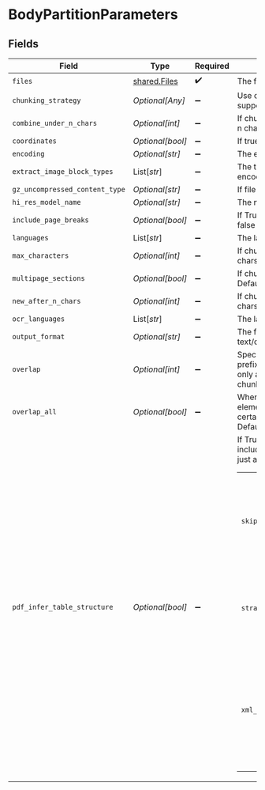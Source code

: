 # BodyPartitionParameters


## Fields

| Field                                                                                                                                                                                                                                                                          | Type                                                                                                                                                                                                                                                                           | Required                                                                                                                                                                                                                                                                       | Description                                                                                                                                                                                                                                                                    | Example                                                                                                                                                                                                                                                                        |
| ------------------------------------------------------------------------------------------------------------------------------------------------------------------------------------------------------------------------------------------------------------------------------ | ------------------------------------------------------------------------------------------------------------------------------------------------------------------------------------------------------------------------------------------------------------------------------ | ------------------------------------------------------------------------------------------------------------------------------------------------------------------------------------------------------------------------------------------------------------------------------ | ------------------------------------------------------------------------------------------------------------------------------------------------------------------------------------------------------------------------------------------------------------------------------ | ------------------------------------------------------------------------------------------------------------------------------------------------------------------------------------------------------------------------------------------------------------------------------ |
| `files`                                                                                                                                                                                                                                                                        | [shared.Files](../../models/shared/files.md)                                                                                                                                                                                                                                   | :heavy_check_mark:                                                                                                                                                                                                                                                             | The file to extract                                                                                                                                                                                                                                                            |                                                                                                                                                                                                                                                                                |
| `chunking_strategy`                                                                                                                                                                                                                                                            | *Optional[Any]*                                                                                                                                                                                                                                                                | :heavy_minus_sign:                                                                                                                                                                                                                                                             | Use one of the supported strategies to chunk the returned elements. Currently supports: by_title                                                                                                                                                                               |                                                                                                                                                                                                                                                                                |
| `combine_under_n_chars`                                                                                                                                                                                                                                                        | *Optional[int]*                                                                                                                                                                                                                                                                | :heavy_minus_sign:                                                                                                                                                                                                                                                             | If chunking strategy is set, combine elements until a section reaches a length of n chars. Default: 500                                                                                                                                                                        |                                                                                                                                                                                                                                                                                |
| `coordinates`                                                                                                                                                                                                                                                                  | *Optional[bool]*                                                                                                                                                                                                                                                               | :heavy_minus_sign:                                                                                                                                                                                                                                                             | If true, return coordinates for each element. Default: false                                                                                                                                                                                                                   |                                                                                                                                                                                                                                                                                |
| `encoding`                                                                                                                                                                                                                                                                     | *Optional[str]*                                                                                                                                                                                                                                                                | :heavy_minus_sign:                                                                                                                                                                                                                                                             | The encoding method used to decode the text input. Default: utf-8                                                                                                                                                                                                              |                                                                                                                                                                                                                                                                                |
| `extract_image_block_types`                                                                                                                                                                                                                                                    | List[*str*]                                                                                                                                                                                                                                                                    | :heavy_minus_sign:                                                                                                                                                                                                                                                             | The types of elements to extract, for use in extracting image blocks as base64 encoded data stored in metadata fields                                                                                                                                                          |                                                                                                                                                                                                                                                                                |
| `gz_uncompressed_content_type`                                                                                                                                                                                                                                                 | *Optional[str]*                                                                                                                                                                                                                                                                | :heavy_minus_sign:                                                                                                                                                                                                                                                             | If file is gzipped, use this content type after unzipping                                                                                                                                                                                                                      |                                                                                                                                                                                                                                                                                |
| `hi_res_model_name`                                                                                                                                                                                                                                                            | *Optional[str]*                                                                                                                                                                                                                                                                | :heavy_minus_sign:                                                                                                                                                                                                                                                             | The name of the inference model used when strategy is hi_res                                                                                                                                                                                                                   |                                                                                                                                                                                                                                                                                |
| `include_page_breaks`                                                                                                                                                                                                                                                          | *Optional[bool]*                                                                                                                                                                                                                                                               | :heavy_minus_sign:                                                                                                                                                                                                                                                             | If True, the output will include page breaks if the filetype supports it. Default: false                                                                                                                                                                                       |                                                                                                                                                                                                                                                                                |
| `languages`                                                                                                                                                                                                                                                                    | List[*str*]                                                                                                                                                                                                                                                                    | :heavy_minus_sign:                                                                                                                                                                                                                                                             | The languages present in the document, for use in partitioning and/or OCR                                                                                                                                                                                                      |                                                                                                                                                                                                                                                                                |
| `max_characters`                                                                                                                                                                                                                                                               | *Optional[int]*                                                                                                                                                                                                                                                                | :heavy_minus_sign:                                                                                                                                                                                                                                                             | If chunking strategy is set, cut off new sections after reaching a length of n chars (hard max). Default: 1500                                                                                                                                                                 |                                                                                                                                                                                                                                                                                |
| `multipage_sections`                                                                                                                                                                                                                                                           | *Optional[bool]*                                                                                                                                                                                                                                                               | :heavy_minus_sign:                                                                                                                                                                                                                                                             | If chunking strategy is set, determines if sections can span multiple sections. Default: true                                                                                                                                                                                  |                                                                                                                                                                                                                                                                                |
| `new_after_n_chars`                                                                                                                                                                                                                                                            | *Optional[int]*                                                                                                                                                                                                                                                                | :heavy_minus_sign:                                                                                                                                                                                                                                                             | If chunking strategy is set, cut off new sections after reaching a length of n chars (soft max). Default: 1500                                                                                                                                                                 |                                                                                                                                                                                                                                                                                |
| `ocr_languages`                                                                                                                                                                                                                                                                | List[*str*]                                                                                                                                                                                                                                                                    | :heavy_minus_sign:                                                                                                                                                                                                                                                             | The languages present in the document, for use in partitioning and/or OCR                                                                                                                                                                                                      |                                                                                                                                                                                                                                                                                |
| `output_format`                                                                                                                                                                                                                                                                | *Optional[str]*                                                                                                                                                                                                                                                                | :heavy_minus_sign:                                                                                                                                                                                                                                                             | The format of the response. Supported formats are application/json and text/csv. Default: application/json.                                                                                                                                                                    |                                                                                                                                                                                                                                                                                |
| `overlap`                                                                                                                                                                                                                                                                      | *Optional[int]*                                                                                                                                                                                                                                                                | :heavy_minus_sign:                                                                                                                                                                                                                                                             | Specifies the length of a string ('tail') to be drawn from each chunk and prefixed to the next chunk as a context-preserving mechanism. By default, this only applies to split-chunks where an oversized element is divided into multiple chunks by text-splitting. Default: 0 |                                                                                                                                                                                                                                                                                |
| `overlap_all`                                                                                                                                                                                                                                                                  | *Optional[bool]*                                                                                                                                                                                                                                                               | :heavy_minus_sign:                                                                                                                                                                                                                                                             | When `True`, apply overlap between 'normal' chunks formed from whole elements and not subject to text-splitting. Use this with caution as it entails a certain level of 'pollution' of otherwise clean semantic chunk boundaries. Default: False                               |                                                                                                                                                                                                                                                                                |
| `pdf_infer_table_structure`                                                                                                                                                                                                                                                    | *Optional[bool]*                                                                                                                                                                                                                                                               | :heavy_minus_sign:                                                                                                                                                                                                                                                             | If True and strategy=hi_res, any Table Elements extracted from a PDF will include an additional metadata field, 'text_as_html', where the value (string) is a just a transformation of the data into an HTML <table>.                                                          |                                                                                                                                                                                                                                                                                |
| `skip_infer_table_types`                                                                                                                                                                                                                                                       | List[*str*]                                                                                                                                                                                                                                                                    | :heavy_minus_sign:                                                                                                                                                                                                                                                             | The document types that you want to skip table extraction with. Default: ['pdf', 'jpg', 'png']                                                                                                                                                                                 |                                                                                                                                                                                                                                                                                |
| `strategy`                                                                                                                                                                                                                                                                     | [Optional[shared.Strategy]](../../models/shared/strategy.md)                                                                                                                                                                                                                   | :heavy_minus_sign:                                                                                                                                                                                                                                                             | The strategy to use for partitioning PDF/image. Options are fast, hi_res, auto. Default: auto                                                                                                                                                                                  | auto                                                                                                                                                                                                                                                                           |
| `xml_keep_tags`                                                                                                                                                                                                                                                                | *Optional[bool]*                                                                                                                                                                                                                                                               | :heavy_minus_sign:                                                                                                                                                                                                                                                             | If True, will retain the XML tags in the output. Otherwise it will simply extract the text from within the tags. Only applies to partition_xml.                                                                                                                                |                                                                                                                                                                                                                                                                                |